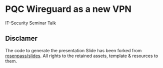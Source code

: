 # PQC Wireguard as a new VPN
IT-Security Seminar Talk

## Disclamer
The code to generate the presentation Slide has been forked from [rosenpass/slides](https://github.com/rosenpass/slides).
All rights to the retained assets, template & resources to them.
